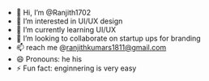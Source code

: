- 👋 Hi, I’m @Ranjith1702
- 👀 I’m interested in UI/UX design
- 🌱 I’m currently learning UI/UX
- 💞️ I’m looking to collaborate on startup ups for branding
- 📫 reach me @ranjithkumars1811@gmail.com
- 😄 Pronouns: he his 
- ⚡ Fun fact: enginnering is very easy

<!---
Ranjith1702/Ranjith1702 is a ✨ special ✨ repository because its `README.md` (this file) appears on your GitHub profile.
You can click the Preview link to take a look at your changes.
--->
